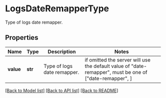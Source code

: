 # LogsDateRemapperType

Type of logs date remapper.
## Properties
Name | Type | Description | Notes
------------ | ------------- | ------------- | -------------
**value** | **str** | Type of logs date remapper. |  if omitted the server will use the default value of "date-remapper",  must be one of ["date-remapper", ]

[[Back to Model list]](README.md#documentation-for-models) [[Back to API list]](README.md#documentation-for-api-endpoints) [[Back to README]](README.md)


